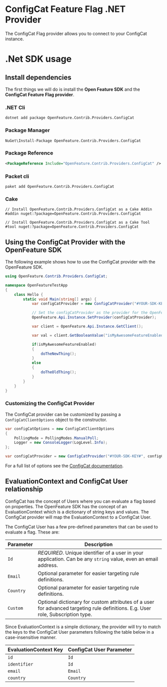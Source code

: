 # ConfigCat Feature Flag .NET Provider

The ConfigCat Flag provider allows you to connect to your ConfigCat instance.

# .Net SDK usage

## Install dependencies

The first things we will do is install the **Open Feature SDK** and the **ConfigCat Feature Flag provider**.

### .NET Cli
```shell
dotnet add package OpenFeature.Contrib.Providers.ConfigCat
```
### Package Manager

```shell
NuGet\Install-Package OpenFeature.Contrib.Providers.ConfigCat
```
### Package Reference

```xml
<PackageReference Include="OpenFeature.Contrib.Providers.ConfigCat" />
```
### Packet cli

```shell
paket add OpenFeature.Contrib.Providers.ConfigCat
```

### Cake

```shell
// Install OpenFeature.Contrib.Providers.ConfigCat as a Cake Addin
#addin nuget:?package=OpenFeature.Contrib.Providers.ConfigCat

// Install OpenFeature.Contrib.Providers.ConfigCat as a Cake Tool
#tool nuget:?package=OpenFeature.Contrib.Providers.ConfigCat
```

## Using the ConfigCat Provider with the OpenFeature SDK

The following example shows how to use the ConfigCat provider with the OpenFeature SDK.

```csharp
using OpenFeature.Contrib.Providers.ConfigCat;

namespace OpenFeatureTestApp
{
    class Hello {
        static void Main(string[] args) {
            var configCatProvider = new ConfigCatProvider("#YOUR-SDK-KEY#");

            // Set the configCatProvider as the provider for the OpenFeature SDK
            OpenFeature.Api.Instance.SetProvider(configCatProvider);

            var client = OpenFeature.Api.Instance.GetClient();

            var val = client.GetBooleanValue("isMyAwesomeFeatureEnabled", false);

            if(isMyAwesomeFeatureEnabled)
            {
                doTheNewThing();
            }
            else
            {
                doTheOldThing();
            }
        }
    }
}
```

### Customizing the ConfigCat Provider

The ConfigCat provider can be customized by passing a `ConfigCatClientOptions` object to the constructor.

```csharp
var configCatOptions = new ConfigCatClientOptions
{
    PollingMode = PollingModes.ManualPoll;
    Logger = new ConsoleLogger(LogLevel.Info);
};

var configCatProvider = new ConfigCatProvider("#YOUR-SDK-KEY#", configCatOptions);
```

For a full list of options see the [ConfigCat documentation](https://configcat.com/docs/sdk-reference/dotnet/).

## EvaluationContext and ConfigCat User relationship

ConfigCat has the concept of Users where you can evaluate a flag based on properties. The OpenFeature SDK has the concept of an EvaluationContext which is a dictionary of string keys and values. The ConfigCat provider will map the EvaluationContext to a ConfigCat User.

The ConfigCat User has a few pre-defined parameters that can be used to evaluate a flag. These are:

| Parameter | Description                                                                                                                     |
|-----------|---------------------------------------------------------------------------------------------------------------------------------|
| `Id`      | *REQUIRED*. Unique identifier of a user in your application. Can be any `string` value, even an email address.                  |
| `Email`   | Optional parameter for easier targeting rule definitions.                                                                       |
| `Country` | Optional parameter for easier targeting rule definitions.                                                                       |
| `Custom`  | Optional dictionary for custom attributes of a user for advanced targeting rule definitions. E.g. User role, Subscription type. |

Since EvaluationContext is a simple dictionary, the provider will try to match the keys to the ConfigCat User parameters following the table below in a case-insensitive manner.

| EvaluationContext Key | ConfigCat User Parameter |
|-----------------------|--------------------------|
| `id`                  | `Id`                     |
| `identifier`          | `Id`                     |
| `email`               | `Email`                  |
| `country`             | `Country`                |